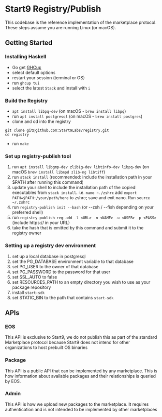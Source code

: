 # Start9 Registry/Publish

This codebase is the reference implementation of the marketplace protocol. These steps assume you are running Linux (or macOS).

## Getting Started

### Installing Haskell

- Go get [GHCup](https://www.haskell.org/ghcup/)
-   select default options
-   restart your session (terminal or OS)
- run `ghcup tui`
- select the latest `Stack` and install with `i`

### Build the Registry

- `apt install libpq-dev` (on macOS - `brew install libpq`)
- run `apt install postgresql` (on macOS - `brew install postgres`)
- clone and cd into the registry 
```
git clone git@github.com:Start9Labs/registry.git
cd registry
```
- run `make`

### Set up registry-publish tool

1. run `apt install libgmp-dev zlib1g-dev libtinfo-dev libpq-dev` (on macOS `brew install libmpd zlib-ng libtiff`)
1. run `stack install` (recommended: include the installation path in your $PATH after running this command)
1. update your shell to include the installation path of the copied executables from `stack install`. i.e. `nano ~./zshrc` add `export PATH=$PATH:/your/path/here` to zshrc; save and exit nano. Run `source ~/.zshrc`
1. run `registry-publish init --bash` (or --zsh / --fish depending on your preferred shell)
1. run `registry-publish reg add -l <URL> -n <NAME> -u <USER> -p <PASS>` (include https:// in your URL)
1. take the hash that is emitted by this command and submit it to the registry owner

### Setting up a registry dev environment

1. set up a local database in postgresql
1. set the PG_DATABASE environment variable to that database
1. set PG_USER to the owner of that database
1. set PG_PASSWORD to the password for that user
1. set SSL_AUTO to false
1. set RESOURCES_PATH to an empty directory you wish to use as your package repository
1. install `start-sdk`
1. set STATIC_BIN to the path that contains `start-sdk`

## APIs

### EOS

This API is exclusive to Start9, we do not publish this as part of the standard Marketplace protocol because Start9 does
not intend for other organizations to host prebuilt OS binaries

### Package

This API is a public API that can be implemented by any marketplace. This is how information about available packages
and their relationships is queried by EOS.

### Admin

This API is how we upload new packages to the marketplace. It requires authentication and is not intended to be implemented
by other marketplaces
